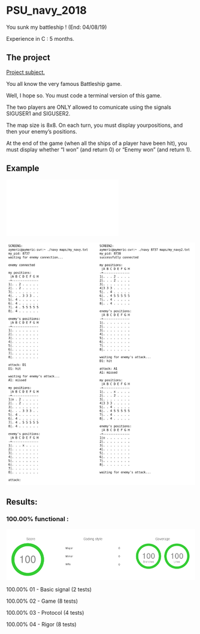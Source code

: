 # PSU_navy_2018
You sunk my battleship ! (End: 04/08/19)

Experience in C : 5 months.

## The project

[Project subject.](/Project/B-PSU-200_navy.pdf)

You all know the very famous Battleship game.

Well, I hope so. You must code a terminal version of this game.

The two players are ONLY allowed to comunicate using the signals SIGUSER1 and SIGUSER2.

The map size is 8x8. On each turn, you must display yourpositions, and then your enemy’s positions.

At the end of the game (when all the ships of a player have been hit), you must display whether “I won” (and return 0) or “Enemy won” (and return 1).



## Example

![Game Example](/Project/Screen_Capture.txt)

![Game Example](/Project/Game_Example.png)






## Results:

### 100.00% functional :

![Nao Marvin Results](/Project/Results_NAVY.png)

100.00% 01 - Basic signal (2 tests)

100.00% 02 - Game (8 tests)

100.00% 03 - Protocol (4 tests)

100.00% 04 - Rigor (8 tests)
